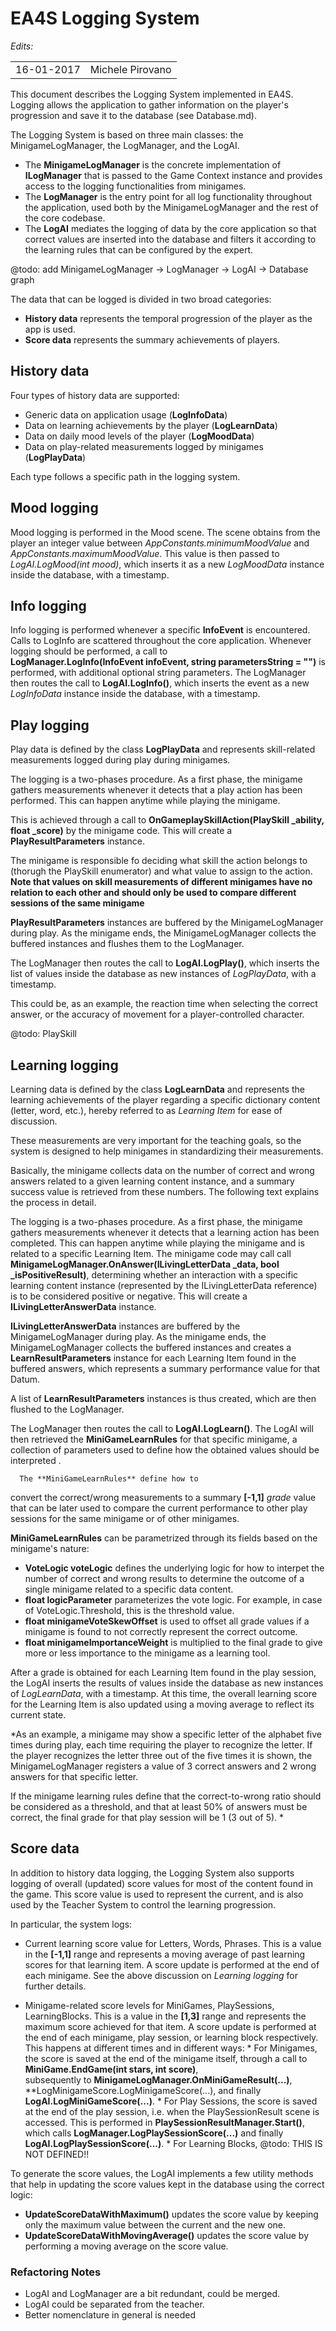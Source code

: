 EA4S Logging System
===============

*Edits:*

<table>
  <tr>
    <td>16-01-2017</td>
    <td>Michele Pirovano</td>
  </tr>
</table>

This document describes the Logging System implemented in EA4S.
Logging allows the application to gather information on the player's progression
 and save it to the database (see Database.md).

The Logging System is based on three main classes: 
 the MinigameLogManager, the LogManager, and the LogAI.
  * The **MinigameLogManager** is the  concrete implementation of **ILogManager** 
   that is passed to the Game Context instance
    and provides access to the logging functionalities from minigames.
  * The **LogManager** is the entry point for all log functionality throughout the 
    application, used both by the MinigameLogManager and the rest of the core codebase.
  * The **LogAI** mediates the logging of data by the core application 
    so that correct values are inserted into the database
    and filters it according to the learning rules that can be configured by the expert.
 
@todo: add MinigameLogManager -> LogManager -> LogAI -> Database graph


The data that can be logged is divided in two broad categories:
 * **History data** represents the temporal progression of the player as the app is used. 
 * **Score data** represents the summary achievements of players. 

 
## History data

Four types of history data are supported:
 * Generic data on application usage (**LogInfoData**)
 * Data on learning achievements by the player (**LogLearnData**)
 * Data on daily mood levels of the player (**LogMoodData**)
 * Data on play-related measurements logged by minigames (**LogPlayData**)

Each type follows a specific path in the logging system.

## Mood logging

Mood logging is performed in the Mood scene.
The scene obtains from the player an integer value 
between *AppConstants.minimumMoodValue* and *AppConstants.maximumMoodValue*.
This value is then passed to *LogAI.LogMood(int mood)*,
 which inserts it as a new *LogMoodData* instance inside the database,
  with a timestamp.
 
## Info logging

Info logging is performed whenever a specific **InfoEvent** is encountered.
Calls to LogInfo are scattered throughout the core application.
Whenever logging should be performed, a call to  
 **LogManager.LogInfo(InfoEvent infoEvent, string parametersString = "")**
  is performed, with additional optional string parameters.
 The LogManager then routes the call to 
 **LogAI.LogInfo()**, which 
  inserts the event as a new *LogInfoData* instance
   inside the database, with a timestamp.
   
   
## Play logging

 Play data is defined by the class
 **LogPlayData** and represents 
  skill-related measurements 
   logged during play during minigames.
   
The logging is a two-phases procedure.
 As a first phase, the minigame gathers measurements whenever it detects that 
  a play action has been performed. This can happen anytime while playing the minigame.
  
This is achieved 
 through a call to **OnGameplaySkillAction(PlaySkill _ability, float _score)**
  by the minigame code.
  This will create a **PlayResultParameters** instance.
  
The minigame is responsible fo deciding what skill 
 the action belongs to (thorugh the PlaySkill enumerator)
 and what value to assign to the action.
 **Note that values on skill measurements of different
  minigames have no relation to each other and should only be used
   to compare different sessions of the same minigame**
  
  **PlayResultParameters** instances are 
 buffered by the MinigameLogManager during play. 
  As the minigame ends, the MinigameLogManager
   collects the buffered instances
    and flushes them to the LogManager.
   
 The LogManager then routes the call to 
 **LogAI.LogPlay()**, which 
  inserts the list of values inside the database as new
 instances of *LogPlayData*, with a timestamp.
   
   This could be, as an example,
    the reaction time when selecting the correct answer,
 or the accuracy of movement for a player-controlled character. 
	 
   
  @todo: PlaySkill
  
## Learning logging

Learning data is defined by the class
 **LogLearnData** and represents 
  the learning achievements of the player
   regarding a specific dictionary content (letter, word, etc.),
    hereby referred to as *Learning Item* for ease of discussion.

These measurements are very important for the teaching goals,
 so the system is designed to help minigames 
 in standardizing their measurements.
 
 Basically, the minigame collects data on the number of correct
  and wrong answers related to a given learning content instance,
   and a summary success value is retrieved from these numbers.
 The following text explains the process in detail.
	
The logging is a two-phases procedure.
 As a first phase, the minigame gathers measurements whenever it detects that 
  a learning action has been completed. 
  This can happen anytime while playing the minigame
   and is related to a specific Learning Item.
The minigame code may call call **MinigameLogManager.OnAnswer(ILivingLetterData _data, bool _isPositiveResult)**,
 determining whether an interaction with a specific learning content instance
  (represented by the ILivingLetterData reference) is to be considered positive or negative.
  This will create a **ILivingLetterAnswerData** instance.
   
  **ILivingLetterAnswerData** instances are buffered by the MinigameLogManager during play. 
  As the minigame ends, the MinigameLogManager collects the buffered instances
    and creates a **LearnResultParameters** instance
	 for each Learning Item found in the buffered answers,
	 which represents a summary performance 
	  value for that Datum.

 A list of **LearnResultParameters** instances is thus created, 
  which are then flushed to the LogManager.
  
 The LogManager then routes the call to 
 **LogAI.LogLearn()**.
  The LogAI will then retrieved the **MiniGameLearnRules**
   for that specific minigame,
   a collection of parameters  used to define how the obtained values should be interpreted .
  
	  The **MiniGameLearnRules** define how to 
  convert the correct/wrong measurements to a summary **[-1,1]** *grade* value
   that can be later used to compare the current performance 
 to other play sessions for the same minigame or  of other minigames.
  
 **MiniGameLearnRules** can be parametrized through its fields based on the minigame's nature:
  * **VoteLogic voteLogic** defines the underlying logic for 
   how to interpet the number of correct and wrong results to determine the outcome of a single minigame
    related to a specific data content.
  * **float logicParameter** parameterizes the vote logic. For example, in case of VoteLogic.Threshold, this is the threshold value.
  * **float minigameVoteSkewOffset** is used to offset all grade values if a minigame is found to not correctly represent the correct outcome.
  * **float minigameImportanceWeight** is multiplied to 
   the final grade to give more or less importance to the minigame as a learning tool.

  After a grade is obtained for each Learning Item found in the play session,
   the LogAI inserts the results of values inside the database as new
 instances of *LogLearnData*, with a timestamp.
   At this time, the overall learning score for the Learning Item is also updated
 using a moving average to reflect its current state.
	  
*As an example, a minigame may show a specific letter of the alphabet
 five times during play, each time requiring the player to recognize the letter.
 If the player recognizes the letter three out of the five times it is shown,
  the MinigameLogManager registers a value of 3 correct answers and 2 wrong answers 
   for that specific letter.
   
 If the minigame learning rules define that the 
  correct-to-wrong ratio should be considered as a threshold,
   and that at least 50% of answers must be correct, the final 
    grade for that play session will be 1 (3 out of 5).
	*
  
  
  

## Score data

In addition to history data logging,
 the Logging System also supports logging of overall (updated)
  score values for most of the content found in the game. 
 This score value is used to represent the current,
  and is also used by the Teacher System to control the learning progression.
 
In particular, the system logs:
  * Current learning score value for Letters, Words, Phrases. 
    This is a value in the **[-1,1]** range and represents a moving average of 
	 past learning scores for that learning item. 
	 A score update is performed at the end of each minigame.
	 See the above discussion on *Learning logging* for further details.
  
  * Minigame-related score levels for MiniGames, PlaySessions, LearningBlocks.
     This is a value in the **[1,3]** range and represents 
	  the maximum score achieved for that item.
	  A score update is performed at the end of each minigame, play session, or learning block respectively.
	  This happens at different times and in different ways:
	    * For Minigames, the score is saved at the end of the minigame itself, through 
	    a call to **MiniGame.EndGame(int stars, int score)**,  
		  subsequently to **MinigameLogManager.OnMiniGameResult(...)**,
		  **LogMinigameScore.LogMinigameScore(...), and finally **LogAI.LogMiniGameScore(...)**.
	    * For Play Sessions, the score is saved at the end of  the play session,
	    i.e. when the PlaySessionResult scene is accessed.
		 This is performed  in **PlaySessionResultManager.Start()**,
		  which calls **LogManager.LogPlaySessionScore(...)** 
		   and finally **LogAI.LogPlaySessionScore(...)**.
		* For Learning Blocks, 
			@todo: THIS IS NOT DEFINED!!
	   

	  
  
  
   
To generate the score values, 
 the LogAI implements a few utility methods that help in 
  updating the score values kept in the database using the correct logic:
  * **UpdateScoreDataWithMaximum()** updates the score value by keeping only the maximum value between the current and the new one.
  * **UpdateScoreDataWithMovingAverage()** updates the score value by performing a moving average on the score value.


### Refactoring Notes

 * LogAI and LogManager are a bit redundant, could be merged. 
 * LogAI could be separated from the teacher.
 * Better nomenclature in general is needed